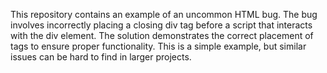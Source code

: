 This repository contains an example of an uncommon HTML bug. The bug involves incorrectly placing a closing div tag before a script that interacts with the div element.  The solution demonstrates the correct placement of tags to ensure proper functionality. This is a simple example, but similar issues can be hard to find in larger projects.